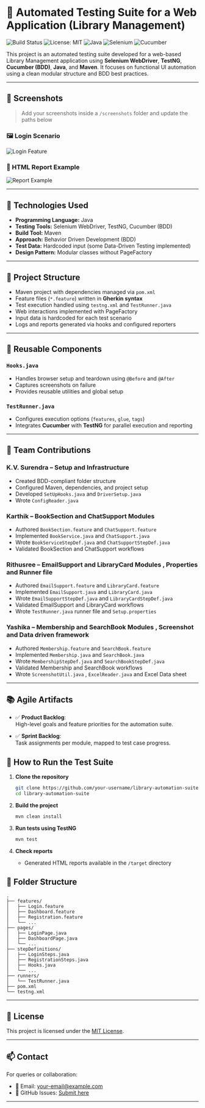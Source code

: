 
# 🧪 Automated Testing Suite for a Web Application (Library Management)

![Build Status](https://img.shields.io/badge/build-passing-brightgreen)
![License: MIT](https://img.shields.io/badge/license-MIT-blue.svg)
![Java](https://img.shields.io/badge/tech-Java-orange)
![Selenium](https://img.shields.io/badge/tested%20with-Selenium-brightgreen)
![Cucumber](https://img.shields.io/badge/BDD-Cucumber-9cf)

This project is an automated testing suite developed for a web-based Library Management application using **Selenium WebDriver**, **TestNG**, **Cucumber (BDD)**, **Java**, and **Maven**. It focuses on functional UI automation using a clean modular structure and BDD best practices.

---

## 📸 Screenshots

> Add your screenshots inside a `/screenshots` folder and update the paths below

### 🖼️ Login Scenario
![Login Feature](screenshots/login.png)

### 📄 HTML Report Example
![Report Example](screenshots/report.png)

---

## 🔧 Technologies Used

- **Programming Language:** Java  
- **Testing Tools:** Selenium WebDriver, TestNG, Cucumber (BDD)  
- **Build Tool:** Maven  
- **Approach:** Behavior Driven Development (BDD)  
- **Test Data:** Hardcoded input (some Data-Driven Testing implemented)  
- **Design Pattern:** Modular classes without PageFactory  

---

## 🧱 Project Structure

- Maven project with dependencies managed via `pom.xml`  
- Feature files (`*.feature`) written in **Gherkin syntax**  
- Test execution handled using `testng.xml` and `TestRunner.java`  
- Web interactions implemented with PageFactory
- Input data is hardcoded for each test scenario  
- Logs and reports generated via hooks and configured reporters  

---

## 🧩 Reusable Components

### `Hooks.java`

- Handles browser setup and teardown using `@Before` and `@After`
- Captures screenshots on failure
- Provides reusable utilities and global setup

### `TestRunner.java`

- Configures execution options (`features`, `glue`, `tags`)
- Integrates **Cucumber** with **TestNG** for parallel execution and reporting

---

## 👥 Team Contributions

### **K.V. Surendra** – Setup and Infrastructure

- Created BDD-compliant folder structure
- Configured Maven, dependencies, and project setup
- Developed `SetUpHooks.java` and `DriverSetup.java`
- Wrote `ConfigReader.java`  

### **Karthik** – BookSection and ChatSupport Modules

- Authored `BookSection.feature` and `ChatSupport.feature`
- Implemented `BookService.java` and `ChatSupport.java`
- Wrote `BookServiceStepDef.java` and `ChatSupportStepDef.java`
- Validated BookSection and ChatSupport workflows

### **Rithusree** – EmailSupport and LibraryCard Modules , Properties and Runner file

- Authored `EmailSupport.feature` and `LibraryCard.feature`
- Implemented `EmailSupport.java` and `LibraryCard.java`
- Wrote `EmailSupportStepDef.java` and `LibraryCardStepDef.java`
- Validated EmailSupport and LibraryCard workflows
- Wrote `TestRunner.java` runner file and `Setup.properties`

### **Yashika** – Membership and SearchBook Modules , Screenshot and Data driven framework

- Authored `Membership.feature` and `SearchBook.feature`
- Implemented `Membership.java` and `SearchBook.java`
- Wrote `MembershipStepDef.java` and `SearchBookStepDef.java`
- Validated Membership and SearchBook workflows
- Wrote `ScreenshotUtil.java` , `ExcelReader.java` and Excel Data sheet

---

## 📚 Agile Artifacts

- ✅ **Product Backlog**:  
  High-level goals and feature priorities for the automation suite.

- ✅ **Sprint Backlog**:  
  Task assignments per module, mapped to test case progress.


## 🚀 How to Run the Test Suite

1. **Clone the repository**
   ```bash
   git clone https://github.com/your-username/library-automation-suite.git
   cd library-automation-suite
2. **Build the project**

   ```bash
   mvn clean install
   ```

3. **Run tests using TestNG**

   ```bash
   mvn test
   ```

4. **Check reports**

   * Generated HTML reports available in the `/target` directory

## 📁 Folder Structure

```text
.
├── features/
│   ├── Login.feature
│   ├── Dashboard.feature
│   ├── Registration.feature
│   └── ...
├── pages/
│   ├── LoginPage.java
│   ├── DashboardPage.java
│   └── ...
├── stepDefinitions/
│   ├── LoginSteps.java
│   ├── RegistrationSteps.java
│   ├── Hooks.java
│   └── ...
├── runners/
│   └── TestRunner.java
├── pom.xml
└── testng.xml
```

---

## 🪪 License

This project is licensed under the [MIT License](LICENSE).

---

## 📫 Contact

For queries or collaboration:

* 📧 Email: [your-email@example.com](mailto:your-email@example.com)
* 💬 GitHub Issues: [Submit here](https://github.com/your-username/library-automation-suite/issues)

---




